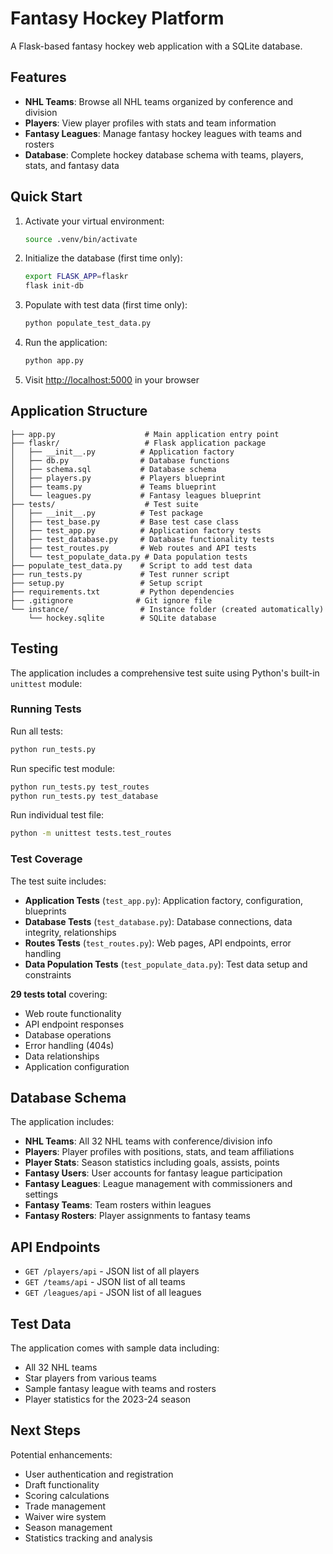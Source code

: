 # Fantasy Hockey Platform

A Flask-based fantasy hockey web application with a SQLite database.

## Features

- **NHL Teams**: Browse all NHL teams organized by conference and division
- **Players**: View player profiles with stats and team information
- **Fantasy Leagues**: Manage fantasy hockey leagues with teams and rosters
- **Database**: Complete hockey database schema with teams, players, stats, and fantasy data

## Quick Start

1. Activate your virtual environment:

   ```bash
   source .venv/bin/activate
   ```

2. Initialize the database (first time only):

   ```bash
   export FLASK_APP=flaskr
   flask init-db
   ```

3. Populate with test data (first time only):

   ```bash
   python populate_test_data.py
   ```

4. Run the application:

   ```bash
   python app.py
   ```

5. Visit <http://localhost:5000> in your browser

## Application Structure

```
├── app.py                    # Main application entry point
├── flaskr/                   # Flask application package
│   ├── __init__.py          # Application factory
│   ├── db.py                # Database functions
│   ├── schema.sql           # Database schema
│   ├── players.py           # Players blueprint
│   ├── teams.py             # Teams blueprint
│   └── leagues.py           # Fantasy leagues blueprint
├── tests/                    # Test suite
│   ├── __init__.py          # Test package
│   ├── test_base.py         # Base test case class
│   ├── test_app.py          # Application factory tests
│   ├── test_database.py     # Database functionality tests
│   ├── test_routes.py       # Web routes and API tests
│   └── test_populate_data.py # Data population tests
├── populate_test_data.py    # Script to add test data
├── run_tests.py             # Test runner script
├── setup.py                 # Setup script
├── requirements.txt         # Python dependencies
├── .gitignore              # Git ignore file
└── instance/                # Instance folder (created automatically)
    └── hockey.sqlite        # SQLite database
```

## Testing

The application includes a comprehensive test suite using Python's built-in `unittest` module:

### Running Tests

Run all tests:
```bash
python run_tests.py
```

Run specific test module:
```bash
python run_tests.py test_routes
python run_tests.py test_database
```

Run individual test file:
```bash
python -m unittest tests.test_routes
```

### Test Coverage

The test suite includes:

- **Application Tests** (`test_app.py`): Application factory, configuration, blueprints
- **Database Tests** (`test_database.py`): Database connections, data integrity, relationships
- **Routes Tests** (`test_routes.py`): Web pages, API endpoints, error handling
- **Data Population Tests** (`test_populate_data.py`): Test data setup and constraints

**29 tests total** covering:
- Web route functionality
- API endpoint responses
- Database operations
- Error handling (404s)
- Data relationships
- Application configuration

## Database Schema

The application includes:

- **NHL Teams**: All 32 NHL teams with conference/division info
- **Players**: Player profiles with positions, stats, and team affiliations
- **Player Stats**: Season statistics including goals, assists, points
- **Fantasy Users**: User accounts for fantasy league participation
- **Fantasy Leagues**: League management with commissioners and settings
- **Fantasy Teams**: Team rosters within leagues
- **Fantasy Rosters**: Player assignments to fantasy teams

## API Endpoints

- `GET /players/api` - JSON list of all players
- `GET /teams/api` - JSON list of all teams
- `GET /leagues/api` - JSON list of all leagues

## Test Data

The application comes with sample data including:

- All 32 NHL teams
- Star players from various teams
- Sample fantasy league with teams and rosters
- Player statistics for the 2023-24 season

## Next Steps

Potential enhancements:

- User authentication and registration
- Draft functionality
- Scoring calculations
- Trade management
- Waiver wire system
- Season management
- Statistics tracking and analysis
